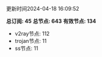 更新时间2024-04-18 16:09:52

**总订阅: 45**
**总节点: 643**
**有效节点: 134**
- v2ray节点: 112
- trojan节点: 11
- ss节点: 11
